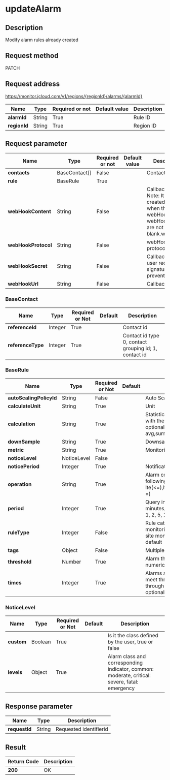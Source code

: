 # updateAlarm


## Description
Modify alarm rules already created

## Request method
PATCH

## Request address
https://monitor.jcloud.com/v1/regions/{regionId}/alarms/{alarmId}

|Name|Type|Required or not|Default value|Description|
|---|---|---|---|---|
|**alarmId**|String|True| |Rule ID|
|**regionId**|String|True| |Region ID|

## Request parameter
|Name|Type|Required or not|Default value|Description|
|---|---|---|---|---|
|**contacts**|BaseContact[]|False| |Contact|
|**rule**|BaseRule|True| | |
|**webHookContent**|String|False| |Callback content  Note: It is created only when the webHookUrl and webHookContent are not blank.webHook|
|**webHookProtocol**|String|False| |webHook protocol|
|**webHookSecret**|String|False| |Callback secret, user requests signature to prevent forgery|
|**webHookUrl**|String|False| |Callback url|

### BaseContact
|Name|Type|Required or Not|Default|Description|
|---|---|---|---|---|
|**referenceId**|Integer|True| |Contact id|
|**referenceType**|Integer|True| |Contact id type 0, contact grouping id; 1, contact id|
### BaseRule
|Name|Type|Required or Not|Default|Description|
|---|---|---|---|---|
|**autoScalingPolicyId**|String|False| |Auto Scaling Group ID|
|**calculateUnit**|String|True| |Unit|
|**calculation**|String|True| |Statistical method must be consistent with the defined metric, with an optional list of values: avg,sum,max,min|
|**downSample**|String|True| |Downsampling function|
|**metric**|String|True| |Monitoring Item|
|**noticeLevel**|NoticeLevel|False| | |
|**noticePeriod**|Integer|True| |Notification Period Unit: Hour|
|**operation**|String|True| |Alarm comparators only can be the following types: lte(<=),lt(<),gt(>),gte(>=),eq(==),ne(! =)|
|**period**|Integer|True| |Query indicator period, unit in minutes, currently supported value: 1, 2, 5, 15, 30, 60|
|**ruleType**|Integer|False| |Rule category, 1 represents monitoring rules, and 6 represents site monitoring, which shall be 1 by default|
|**tags**|Object|False| |Multiple-valued tag|
|**threshold**|Number|True| |Alarm threshold, currently, only numeric type functions are available|
|**times**|Integer|True| |Alarms are made when several times meet threshold value conditions through continuous detections, optional values: 1,2,3,5,10,15,30,60|
### NoticeLevel
|Name|Type|Required or Not|Default|Description|
|---|---|---|---|---|
|**custom**|Boolean|True| |Is it the class defined by the user, true or false|
|**levels**|Object|True| |Alarm class and corresponding indicator, common: moderate, critical: severe, fatal: emergency|

## Response parameter
|Name|Type|Description|
|---|---|---|
|**requestId**|String|Requested identifierid|


## Result
|Return Code|Description|
|---|---|
|**200**|OK|
